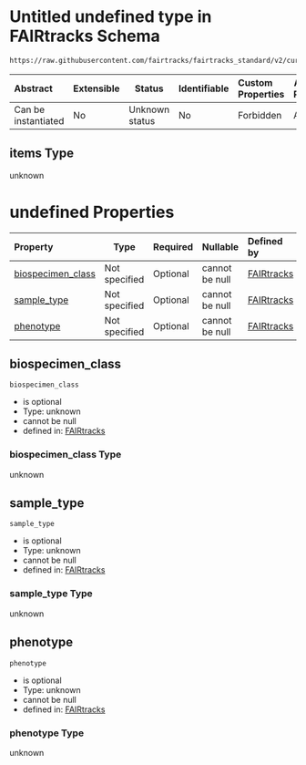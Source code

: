 # Untitled undefined type in FAIRtracks Schema

```txt
https://raw.githubusercontent.com/fairtracks/fairtracks_standard/v2/current/json/schema/fairtracks.schema.json#/allOf/0/then/properties/samples/items
```




| Abstract            | Extensible | Status         | Identifiable | Custom Properties | Additional Properties | Access Restrictions | Defined In                                                                               |
| :------------------ | ---------- | -------------- | ------------ | :---------------- | --------------------- | ------------------- | ---------------------------------------------------------------------------------------- |
| Can be instantiated | No         | Unknown status | No           | Forbidden         | Allowed               | none                | [fairtracks.schema.json\*](../json/schema/fairtracks.schema.json "open original schema") |

## items Type

unknown

# undefined Properties

| Property                                | Type          | Required | Nullable       | Defined by                                                                                                                                                                                                                                                                               |
| :-------------------------------------- | ------------- | -------- | -------------- | :--------------------------------------------------------------------------------------------------------------------------------------------------------------------------------------------------------------------------------------------------------------------------------------- |
| [biospecimen_class](#biospecimen_class) | Not specified | Optional | cannot be null | [FAIRtracks](fairtracks-allof-0-then-properties-samples-items-properties-biospecimen_class.md "https://raw.githubusercontent.com/fairtracks/fairtracks_standard/v2/current/json/schema/fairtracks.schema.json#/allOf/0/then/properties/samples/items/properties/biospecimen_class") |
| [sample_type](#sample_type)             | Not specified | Optional | cannot be null | [FAIRtracks](fairtracks-allof-0-then-properties-samples-items-properties-sample_type.md "https://raw.githubusercontent.com/fairtracks/fairtracks_standard/v2/current/json/schema/fairtracks.schema.json#/allOf/0/then/properties/samples/items/properties/sample_type")             |
| [phenotype](#phenotype)                 | Not specified | Optional | cannot be null | [FAIRtracks](fairtracks-allof-0-then-properties-samples-items-properties-phenotype.md "https://raw.githubusercontent.com/fairtracks/fairtracks_standard/v2/current/json/schema/fairtracks.schema.json#/allOf/0/then/properties/samples/items/properties/phenotype")                 |

## biospecimen_class




`biospecimen_class`

-   is optional
-   Type: unknown
-   cannot be null
-   defined in: [FAIRtracks](fairtracks-allof-0-then-properties-samples-items-properties-biospecimen_class.md "https://raw.githubusercontent.com/fairtracks/fairtracks_standard/v2/current/json/schema/fairtracks.schema.json#/allOf/0/then/properties/samples/items/properties/biospecimen_class")

### biospecimen_class Type

unknown

## sample_type




`sample_type`

-   is optional
-   Type: unknown
-   cannot be null
-   defined in: [FAIRtracks](fairtracks-allof-0-then-properties-samples-items-properties-sample_type.md "https://raw.githubusercontent.com/fairtracks/fairtracks_standard/v2/current/json/schema/fairtracks.schema.json#/allOf/0/then/properties/samples/items/properties/sample_type")

### sample_type Type

unknown

## phenotype




`phenotype`

-   is optional
-   Type: unknown
-   cannot be null
-   defined in: [FAIRtracks](fairtracks-allof-0-then-properties-samples-items-properties-phenotype.md "https://raw.githubusercontent.com/fairtracks/fairtracks_standard/v2/current/json/schema/fairtracks.schema.json#/allOf/0/then/properties/samples/items/properties/phenotype")

### phenotype Type

unknown
